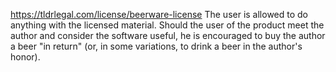 https://tldrlegal.com/license/beerware-license
The user is allowed to do anything with the licensed material. Should the user of the product meet the author and consider the software useful, he is encouraged to buy the author a beer "in return" (or, in some variations, to drink a beer in the author's honor).